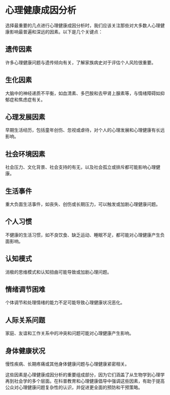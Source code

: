 # 心理健康成因分析

选择最重要的几点进行心理健康成因分析时，我们应该关注那些对大多数人心理健康影响最普遍和深远的因素。以下是几个关键点：

## 遗传因素
许多心理健康问题与遗传倾向有关，了解家族病史对于评估个人风险很重要。

## 生化因素
大脑中的神经递质不平衡，如血清素、多巴胺和去甲肾上腺素等，与情绪障碍如抑郁症和焦虑症有关。

## 心理发展因素
早期生活经历，包括童年创伤、忽视或虐待，对个人的心理发展和心理健康有长远影响。

## 社会环境因素
社会压力、文化背景、社会支持的有无，以及社会孤立或排斥都可能影响心理健康。

## 生活事件
重大负面生活事件，如丧失、创伤或长期压力，可以触发或加剧心理健康问题。

## 个人习惯
不健康的生活习惯，如不良饮食、缺乏运动、睡眠不足，都可能对心理健康产生负面影响。

## 认知模式
消极的思维模式和认知扭曲可能导致或加剧心理问题。

## 情绪调节困难
个体调节和处理情绪的能力不足可能导致心理健康状况恶化。

## 人际关系问题
家庭、友谊和工作关系中的冲突和问题可能对心理健康产生影响。

## 身体健康状况
慢性疾病、长期疼痛或其他身体健康问题与心理健康紧密相关。

这些因素是心理健康成因分析的重要组成部分，因为它们涵盖了从生物学到心理学再到社会学的多个层面。在科普教育和心理健康倡导中强调这些因素，有助于提高公众对心理健康问题复杂性的认识，并促进更全面的预防和干预策略。